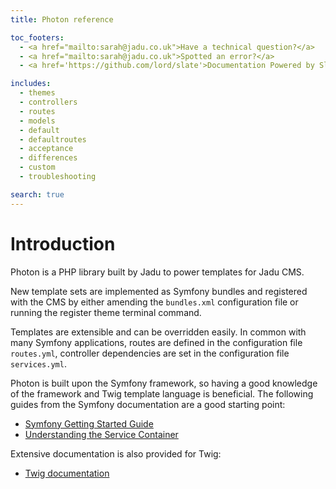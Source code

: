 ```yaml
---
title: Photon reference

toc_footers:
  - <a href="mailto:sarah@jadu.co.uk">Have a technical question?</a>
  - <a href="mailto:sarah@jadu.co.uk">Spotted an error?</a> 
  - <a href='https://github.com/lord/slate'>Documentation Powered by Slate</a>

includes:
  - themes
  - controllers
  - routes
  - models
  - default
  - defaultroutes
  - acceptance
  - differences
  - custom
  - troubleshooting

search: true
---
```


# Introduction

Photon is a PHP library built by Jadu to power templates for Jadu CMS.

New template sets are implemented as Symfony bundles and registered with the CMS by either amending the `bundles.xml` configuration file or running the register theme terminal command.

Templates are extensible and can be overridden easily. In common with many Symfony applications, routes are defined in the configuration file `routes.yml`, controller dependencies are set in the configuration file `services.yml`.

Photon is built upon the Symfony framework, so having a good knowledge of the framework and Twig template language is beneficial. The following guides from the Symfony documentation are a good starting point: 

* [Symfony Getting Started Guide](http://symfony.com/doc/2.8/setup.html)
* [Understanding the Service Container](http://symfony.com/doc/current/service_container.html)

Extensive documentation is also provided for Twig:

* [Twig documentation](https://twig.symfony.com/doc/1.x/)




